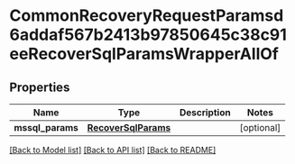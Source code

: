 # CommonRecoveryRequestParamsd6addaf567b2413b97850645c38c91eeRecoverSqlParamsWrapperAllOf


## Properties
Name | Type | Description | Notes
------------ | ------------- | ------------- | -------------
**mssql_params** | [**RecoverSqlParams**](RecoverSqlParams.md) |  | [optional] 

[[Back to Model list]](../README.md#documentation-for-models) [[Back to API list]](../README.md#documentation-for-api-endpoints) [[Back to README]](../README.md)


